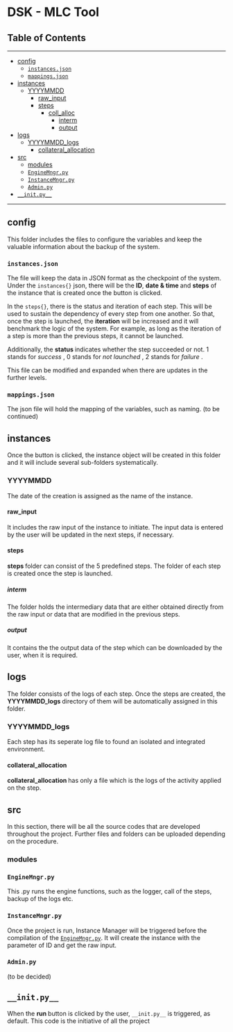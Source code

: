 # DSK - MLC Tool

## Table of Contents
--------------------
<!--ts-->
* [config](#config)
    * [```instances.json```](#instances.json```)
    * [```mappings.json```](#```mappings.json```)
* [instances](#instances)
    * [YYYYMMDD](#YYYMMDD)
        * [raw_input](#raw_input)
        * [steps](#steps)
            * [coll_alloc](#coll_alloc)
                * [interm](#interm)
                * [output](#output)
* [logs](#logs)
    * [YYYYMMDD_logs](#YYYYMMD_logs)
        * [collateral_allocation](#collateral_allocation)
* [src](#src)
    * [modules](#)
    * [```EngineMngr.py```](#```EngineMngr.py```)
    * [```InstanceMngr.py```](#```InstanceMngr.py```)
    * [```Admin.py```](#```Admin.py```)
* [```__init.py__```](#```__init.py__```)
<!--te-->
---------

## config
This folder includes the files to configure the variables and keep the valuable information about the backup of the system. 
### ```instances.json```
The file will keep the data in JSON format as the checkpoint of the system.  Under the  ```instances{}``` json, there will be the <b>ID</b>, <b>date & time </b> and <b> steps</b> of the instance that is created once the button is clicked.  

In the ```steps{}```, there is the status and iteration of each step. This will be used to sustain the dependency of every step from one another. So that, once the step is launched, the <b>iteration</b> will be increased and it will benchmark the logic of the system. For example, as long as the iteration of a step is more than the previous steps, it cannot be launched.

Additionally, the <b>status </b> indicates whether the step succeeded or not. 1 stands for <i> success </i>, 0 stands for <i> not launched </i>, 2 stands for <i> failure </i>. 

This file can be modified and expanded when there are updates in the further levels.

### ```mappings.json```
The json file will hold the mapping of the variables, such as naming. (to be continued)

## instances
Once the button is clicked, the instance object will be created in this folder and it will include several sub-folders systematically.

### YYYYMMDD
The date of the creation is assigned as the name of the instance. 

#### raw_input

It includes the raw input of the instance to initiate. The input data is entered by the user will be updated in the next steps, if necessary.

#### steps
<b> steps </b> folder can consist of the 5 predefined steps. The folder of each step is created once the step is launched. 

##### interm

The folder holds the intermediary data that are either obtained directly from the raw input or  data that are modified in the previous steps. 

##### output

It contains the the output data of the step which can be downloaded by the user, when it is required.

## logs

The folder consists of the logs of each step. Once the steps are created, the <b> YYYYMMDD_logs </b> directory of them will be automatically assigned in this folder. 

### YYYYMMDD_logs
Each step has its seperate log file to found an isolated and integrated environment.

#### collateral_allocation
<b> collateral_allocation </b> has only a file which is the logs of the activity applied on the step. 

## src

In this section, there will be all the source codes that are developed throughout the project.
Further files and folders can be uploaded depending on the procedure.

### modules

### ```EngineMngr.py```

This .py runs the engine functions, such as the logger, call of the steps, backup of the logs etc. 

### ```InstanceMngr.py```

Once the project is run, Instance Manager will be triggered before the compilation of the [```EngineMngr.py```](#```EngineMngr.py```). It will create the instance with the parameter of ID and get the raw input. 

### ```Admin.py```
(to be decided)

## ```__init.py__```

When the <b> run </b> button is clicked by the user, ```__init.py__``` is triggered, as default. This code is the initiative of all the project
